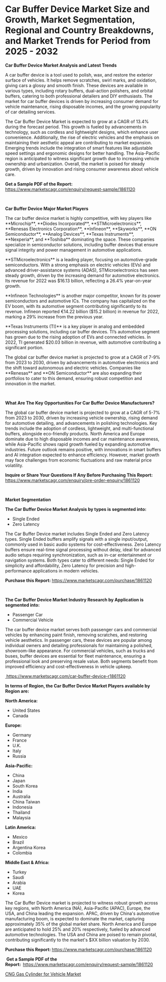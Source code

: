 <p><h1>Car Buffer Device Market Size and Growth, Market Segmentation, Regional and Country Breakdowns, and Market Trends for Period from 2025 -  2032</h1></p><p><strong>Car Buffer Device Market Analysis and Latest Trends</strong></p>
<p><p>A car buffer device is a tool used to polish, wax, and restore the exterior surface of vehicles. It helps remove scratches, swirl marks, and oxidation, giving cars a glossy and smooth finish. These devices are available in various types, including rotary buffers, dual-action polishers, and orbital buffers, catering to both professional detailers and DIY enthusiasts. The market for car buffer devices is driven by increasing consumer demand for vehicle maintenance, rising disposable incomes, and the growing popularity of car detailing services.</p><p>The Car Buffer Device Market is expected to grow at a CAGR of 13.4% during the forecast period. This growth is fueled by advancements in technology, such as cordless and lightweight designs, which enhance user convenience. Additionally, the rise of electric vehicles and the emphasis on maintaining their aesthetic appeal are contributing to market expansion. Emerging trends include the integration of smart features like adjustable speed settings and ergonomic designs for better handling. The Asia-Pacific region is anticipated to witness significant growth due to increasing vehicle ownership and urbanization. Overall, the market is poised for steady growth, driven by innovation and rising consumer awareness about vehicle care.</p></p>
<p><strong>Get a Sample PDF of the Report:&nbsp;</strong> <a href="https://www.marketscagr.com/enquiry/request-sample/1861120?utm_campaign=1889&utm_medium=2&utm_source=Github&utm_content=ia&utm_term=24012025&utm_id=car-buffer-device">https://www.marketscagr.com/enquiry/request-sample/1861120</a></p>
<p>&nbsp;</p>
<p><strong>Car Buffer Device Major Market Players</strong></p>
<p><p>The car buffer device market is highly competitive, with key players like **Microchip**, **Diodes Incorporated**, **STMicroelectronics**, **Renesas Electronics Corporation**, **Infineon**, **Skyworks**, **ON Semiconductor**, **Analog Devices**, **Texas Instruments**, **Nexperia**, and **Toshiba** dominating the space. These companies specialize in semiconductor solutions, including buffer devices that ensure signal integrity and power management in automotive applications.</p><p>**STMicroelectronics** is a leading player, focusing on automotive-grade semiconductors. With a strong emphasis on electric vehicles (EVs) and advanced driver-assistance systems (ADAS), STMicroelectronics has seen steady growth, driven by the increasing demand for automotive electronics. Its revenue for 2022 was $16.13 billion, reflecting a 26.4% year-on-year growth.</p><p>**Infineon Technologies** is another major competitor, known for its power semiconductors and automotive ICs. The company has capitalized on the EV boom, with its automotive segment contributing significantly to its revenue. Infineon reported €14.22 billion ($15.2 billion) in revenue for 2022, marking a 29% increase from the previous year.</p><p>**Texas Instruments (TI)** is a key player in analog and embedded processing solutions, including car buffer devices. TI’s automotive segment has grown due to the rising adoption of EVs and connected vehicles. In 2022, TI generated $20.03 billion in revenue, with automotive contributing a significant portion.</p><p>The global car buffer device market is projected to grow at a CAGR of 7-9% from 2023 to 2030, driven by advancements in automotive electronics and the shift toward autonomous and electric vehicles. Companies like **Renesas** and **ON Semiconductor** are also expanding their portfolios to cater to this demand, ensuring robust competition and innovation in the market.</p></p>
<p>&nbsp;</p>
<p><strong>What Are The Key Opportunities For Car Buffer Device Manufacturers?</strong></p>
<p><p>The global car buffer device market is projected to grow at a CAGR of 5-7% from 2023 to 2030, driven by increasing vehicle ownership, rising demand for automotive detailing, and advancements in polishing technologies. Key trends include the adoption of cordless, lightweight, and multi-functional buffers, alongside eco-friendly products. North America and Europe dominate due to high disposable incomes and car maintenance awareness, while Asia-Pacific shows rapid growth fueled by expanding automotive industries. Future outlook remains positive, with innovations in smart buffers and AI integration expected to enhance efficiency. However, market growth may face challenges from economic fluctuations and raw material price volatility.</p></p>
<p><strong>Inquire or Share Your Questions If Any Before Purchasing This Report:</strong> <a href="https://www.marketscagr.com/enquiry/pre-order-enquiry/1861120?utm_campaign=1889&utm_medium=2&utm_source=Github&utm_content=ia&utm_term=24012025&utm_id=car-buffer-device">https://www.marketscagr.com/enquiry/pre-order-enquiry/1861120</a></p>
<p>&nbsp;</p>
<p><strong>Market Segmentation</strong></p>
<p><strong>The Car Buffer Device Market Analysis by types is segmented into:</strong></p>
<p><ul><li>Single Ended</li><li>Zero Latency</li></ul></p>
<p><p>The Car Buffer Device market includes Single Ended and Zero Latency types. Single Ended buffers amplify signals with a single input/output, commonly used in basic audio systems for cost-effectiveness. Zero Latency buffers ensure real-time signal processing without delay, ideal for advanced audio setups requiring synchronization, such as in-car entertainment or navigation systems. Both types cater to different needs: Single Ended for simplicity and affordability, Zero Latency for precision and high-performance applications in modern vehicles.</p></p>
<p><strong>Purchase this Report:&nbsp;</strong><a href="https://www.marketscagr.com/purchase/1861120?utm_campaign=1889&utm_medium=2&utm_source=Github&utm_content=ia&utm_term=24012025&utm_id=car-buffer-device">https://www.marketscagr.com/purchase/1861120</a></p>
<p>&nbsp;</p>
<p><strong>The Car Buffer Device Market Industry Research by Application is segmented into:</strong></p>
<p><ul><li>Passenger Car</li><li>Commercial Vehicle</li></ul></p>
<p><p>The car buffer device market serves both passenger cars and commercial vehicles by enhancing paint finish, removing scratches, and restoring vehicle aesthetics. In passenger cars, these devices are popular among individual owners and detailing professionals for maintaining a polished, showroom-like appearance. For commercial vehicles, such as trucks and buses, buffer devices are essential for fleet maintenance, ensuring a professional look and preserving resale value. Both segments benefit from improved efficiency and cost-effectiveness in vehicle upkeep.</p></p>
<p><a href="https://www.marketscagr.com/car-buffer-device-r1861120?utm_campaign=1889&utm_medium=2&utm_source=Github&utm_content=ia&utm_term=24012025&utm_id=car-buffer-device">&nbsp;https://www.marketscagr.com/car-buffer-device-r1861120</a></p>
<p><strong>In terms of Region, the Car Buffer Device Market Players available by Region are:</strong></p>
<p>
    <p> <strong> North America: </strong>
        <ul>
            <li>United States</li>
            <li>Canada</li>
        </ul>
        </p> 
    <p> <strong> Europe: </strong>
        <ul>
            <li>Germany</li>
            <li>France</li>
            <li>U.K.</li>
            <li>Italy</li>
            <li>Russia</li>
        </ul>
        </p> 
    <p> <strong> Asia-Pacific: </strong>
        <ul>
            <li>China</li>
            <li>Japan</li>
            <li>South Korea</li>
            <li>India</li>
            <li>Australia</li>
            <li>China Taiwan</li>
            <li>Indonesia</li>
            <li>Thailand</li>
            <li>Malaysia</li>
        </ul>
        </p> 
    <p> <strong> Latin America: </strong>
        <ul>
            <li>Mexico</li>
            <li>Brazil</li>
            <li>Argentina Korea</li>
            <li>Colombia</li>
        </ul>
        </p> 
    <p> <strong> Middle East & Africa: </strong>
        <ul>
            <li>Turkey</li>
            <li>Saudi</li>
            <li>Arabia</li>
            <li>UAE</li>
            <li>Korea</li>
        </ul>
    </p>
    </p>
<p><p>The Car Buffer Device market is projected to witness robust growth across key regions, with North America (NA), Asia-Pacific (APAC), Europe, the USA, and China leading the expansion. APAC, driven by China's automotive manufacturing boom, is expected to dominate the market, capturing approximately 35% of the global market share. North America and Europe are anticipated to hold 25% and 20% respectively, fueled by advanced automotive technologies. The USA and China are poised to remain pivotal, contributing significantly to the market's $XX billion valuation by 2030.</p></p>
<p><strong>Purchase this Report: </strong><a href="https://www.marketscagr.com/purchase/1861120?utm_campaign=1889&utm_medium=2&utm_source=Github&utm_content=ia&utm_term=24012025&utm_id=car-buffer-device">https://www.marketscagr.com/purchase/1861120</a></p>
<p>&nbsp;<strong>Get a Sample PDF of the Report:&nbsp;&nbsp;</strong><a href="https://www.marketscagr.com/enquiry/request-sample/1861120?utm_campaign=1889&utm_medium=2&utm_source=Github&utm_content=ia&utm_term=24012025&utm_id=car-buffer-device">https://www.marketscagr.com/enquiry/request-sample/1861120</a></p>
<p><strong></strong></p>
<p><p><a href="https://github.com/prosalinda88/Market-Research-Report-List-7/blob/main/cng-gas-cylinder-for-vehicle-market.md?utm_campaign=1889&utm_medium=2&utm_source=Github&utm_content=ia&utm_term=24012025&utm_id=car-buffer-device">CNG Gas Cylinder for Vehicle Market</a></p></p>
